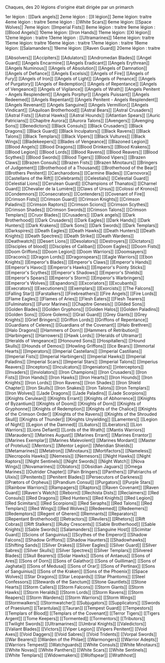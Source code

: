 Chaques, des 20 légions d'origine était dirigée par un primarch

1er légion : [[Dark angels]]
2eme légion : [[II légion]]
3eme légion: traitre
4eme légion : traitre
5eme légion : [[White Scars]]
6eme légion: [[Space Wolves]]
7eme légion: [[Imperial Fists]]
8eme légion : traitre
9eme légion : [[Blood Angels]]
10eme légion: [[Iron Hands]]
11eme légion: [[XI légion]]
12eme légion : traitre
13eme légion : [[Ultramarines]]
14eme légion: traitre
15eme légion: traitre
16eme légion : traitre
17eme légion : traitre
18eme légion: [[Salamanders]]
19eme légion:  [[Raven Guard]]
20eme légion : traitre



[[Absolvers]]
[[Accipiters]]
[[Adulators]]
[[Andromedan Blades]]
[[Angel Guard]]
[[Angels Encarmine]]
[[Angels Eradicant]]
[[Angels Erythrean]]
[[Angels Numinous]]
[[Angels of Absolution]]
[[Angels of Damnation]]
[[Angels of Defiance]]
[[Angels Excelsis]]
[[Angels of Fire]]
[[Angels of Fury]]
[[Angels of Iron]]
[[Angels of Light]]
[[Angels of Penance]]
[[Angels of Purgatory]]
[[Angels of Redemption]]
[[Angels of Repentance]]
[[Angels of Vengeance]]
[[Angels of Vigilance]]
[[Angels of Wrath]]
[[Angels Penitent - Angels Resplendent]]
[[Angels Porphyr]]
[[Angels Puissant]]
[[Angels Redeemed]]
[[Angels Repentant]]
[[Angels Penitent - Angels Resplendent]]
[[Angels Revenant]]
[[Angels Sanguine]]
[[Angels Vermillion]]
[[Angels Vindicant]]
[[Aquiloan Brotherhood]]
[[Astral Bears]]
[[Astral Crusaders]]
[[Astral Fists]]
[[Astral Hawks]]
[[Astral Hounds]]
[[Atlantian Spears]]
[[Auric Patricians]]
[[Chapitre Aurora]]
[[Aurora Talons]]
[[Avengers]]
[[Avenging Sons]]
[[Benedictors]]
[[Black Consuls]]
[[Black Crusaders]]
[[Black Dragons]]
[[Black Guard]]
[[Black Inculpators]]
[[Black Ravens]]
[[Black Talons]]
[[Black Templars]]
[[Black Vipers]]
[[Black Vultures]]
[[Black Wings]]
[[Bladekeepers]]
[[Blades of Vengeance]]
[[Blazoned Legion]]
[[Blood Angels]]
[[Blood Dragons]]
[[Blood Drinkers]]
[[Blood Krakens]]
[[Blood Legion]]
[[Blood Lords]]
[[Blood Ravens]]
[[Blood Reavers]]
[[Blood Scythes]]
[[Blood Swords]]
[[Blood Tigers]]
[[Blood Vipers]]
[[Brazen Claws]]
[[Brazen Consuls]]
[[Brazen Fists]]
[[Brazen Minotaurs]]
[[Bringers of Judgement]]
[[Brotherhood of a Thousand]]
[[Brotherhood of the Bear]]
[[Brothers Penitent]]
[[Carcharodons]]
[[Carmine Blades]]
[[Carnovora]]
[[Castellans of the Rift]]
[[Celebrants]]
[[Celestials]]
[[Celestial Guard]]
[[Celestial Lions]]
[[Cerulean Guard]]
[[Champions of Thanatos]]
[[Charnel Guard]]
[[Chevalier de la Lumière]]
[[Claws of Ursus]]
[[Colossi of Kronos]]
[[Condemnors]]
[[Consecrators]]
[[Contenders]]
[[Covenant of Fire]]
[[Crimson Fists]]
[[Crimson Guard]]
[[Crimson Knights]]
[[Crimson Paladins]]
[[Crimson Raptors]]
[[Crimson Scions]]
[[Crimson Scythes]]
[[Crimson Shades]]
[[Crimson Swords]]
[[Crimson Talons]]
[[Crimson Templars]]
[[Cruor Blades]]
[[Crusaders]]
[[Dark angels]]
[[Dark Brotherhood]]
[[Dark Crusaders]]
[[Dark Eagles]]
[[Dark Hands]]
[[Dark Hunters]]
[[Dark Krakens]]
[[Dark Sons]]
[[Dark Swords]]
[[Dark Templars]]
[[Darkspires]]
[[Death Eagles]]
[[Death Hawks]]
[[Death Hunters]]
[[Death Knights]]
[[Death Spectres]]
[[Death Strike]]
[[Death Wardens]]
[[Deathwatch]]
[[Desert Lions]]
[[Desolators]]
[[Destroyers]]
[[Dictators]]
[[Disciples of blood]]
[[Disciples of Caliban]]
[[Doom Eagles]]
[[Doom Fists]]
[[Doom Griffons]]
[[Doom Legion]]
[[Doom Warriors]]
[[Doomsayers]]
[[Draconis]]
[[Dragon Lords]]
[[Dragonspears]]
[[Eagle Warriors]]
[[Ebon Knights]]
[[Emperor's Blades]]
[[Emperor's Claws]]
[[Emperor's Hands]]
[[Emperor's Havoc]]
[[Emperor's Hawks]]
[[Emperor's Pointy Sticks]]
[[Emperor's Scythes]]
[[Emperor's Shadows]]
[[Emperor's Shields]]
[[Emperor's Spears]]
[[Emperor's Storm]]
[[Emperor's Warbringers]]
[[Emperor's Wolves]]
[[Espandors]]
[[Excoriators]]
[[Excubants]]
[[Execrators]]
[[Executioners]]
[[Exemplars]]
[[Exorcists]]
[[The Falcons]]
[[Falling Star]]
[[Farstalkers]]
[[Firebreathers]]
[[Fire Angels]]
[[Fire Lords]]
[[Flame Eagles]]
[[Flames of Aries]]
[[Flesh Eaters]]
[[Flesh Tearers]]
[[Fulminators]]
[[Furor Marines]]
[[Chapitre Genesis]]
[[Gilded Sons]]
[[Golden Blades]]
[[Golden Gryphons]]
[[Golden Halos]]
[[Golden Paladins]]
[[Golden Sons]]
[[Gore Golems]]
[[Grail Guard]]
[[Grey Giants]]
[[Grey Knights]]
[[Grief Bringers]]
[[Griffon Lords]]
[[Griffons of Repentance]]
[[Guardians of Celeres]]
[[Guardians of the Covenant]]
[[Halo Brethren]]
[[Halo Dragons]]
[[Hammers of Dorn]]
[[Hammers of Retribution]]
[[Harbingers]]
[[Harrowers]]
[[Hawk Lords]]
[[Heralds of Ultramar]]
[[Heralds of Vengeance]]
[[Honoured Sons]]
[[Hospitallers]]
[[Hound Skulls]]
[[Hounds of Demos]]
[[Howling Griffons]]
[[Ice Bears]]
[[Immortal Hearts]]
[[Imperators]]
[[Imperial Castellans]]
[[Imperial Castilians]]
[[Imperial Fists]]
[[Imperial Harbingers]]
[[Imperial Hawks]]
[[Imperial Paladins]]
[[Imperial Scars]]
[[Imperial Stars]]
[[Imperial Talons]]
[[Imperius Reavers]]
[[Inceptors]]
[[Inculcators]]
[[Ingeniators]]
[[interceptors]]
[[Invaders]]
[[inviolators]]
[[Iron Champions]]
[[Iron Crusaders]]
[[Iron Fists]]
[[Iron Hands]]
[[Iron Hawks]]
[[Iron Hearts]]
[[Iron Hounds]]
[[Iron Knights]]
[[Iron Lords]]
[[Iron Ravens]]
[[Iron Shades]]
[[Iron Shield Chapter]]
[[Iron Skulls]]
[[Iron Snakes]]
[[Iron Talons]]
[[Iron Templars]]
[[Iron Wolves]]
[[Jade Dragons]]
[[Jade Paladins]]
[[Jade Scorpions]]
[[Knights Cerulean]]
[[Knights Errant]]
[[Knights of Abhorrence]]
[[Knights of Byzantium]]
[[Knights of Doom]]
[[Knights of Dorn]]
[[Knights of Gryphonne]]
[[Knights of Redemption]]
[[Knights of the Chalice]]
[[Knights of the Crimson Order]]
[[Knights of the Ravens]]
[[Knights of the Shrouded Skull]]
[[Knights of Thunder]]
[[Knights Unyielding]]
[[Lamenters]]
[[Legion of Night]]
[[Legion of the Damned]]
[[Libators]]
[[Liberators]]
[[Lion Warriors]]
[[Lions Defiant]]
[[Lords of the Wrath]]
[[Mantis Warriors]]
[[Marauders]]
[[Marines August]]
[[Marines Errant]]
[[Marines Errantor]]
[[Marines Exemplar]]
[[Marines Malevolent]]
[[Marines Mordant]]
[[Master of Protelus]]
[[Mentors]]
[[Mentor Legion]]
[[Meridian Shields]]
[[Metamarines]]
[[Metatron]]
[[Minotaurs]]
[[Mortifactors]]
[[Nameless]]
[[Necropolis Hawks]]
[[Nemesis]]
[[Nemesors]]
[[Night Hawks]]
[[Night Raptors]]
[[Night Sentinels]]
[[Night Swords]]
[[Night Watch]]
[[Nova Wings]]
[[Novamarines]]
[[Oblators]]
[[Obsidian Jaguars]]
[[Omega Marines]]
[[Outrider Chapter]]
[[Pain Bringers]]
[[Panthers]]
[[Patriarchs of Ulixis]]
[[Penitents]]
[[Penitent Blades]]
[[Persecutors of Darkness]]
[[Prætors of Orpheus]]
[[Prandium Consul]]
[[Purgators]]
[[Purple Stars]]
[[Rainbow Warriors]]
[[Rampagers]]
[[Raptors]]
[[Raven Covenant]]
[[Raven Guard]]
[[Raven's Watch]]
[[Reborn]]
[[Rechista Dists]]
[[Reclaimers]]
[[Red Consuls]]
[[Red Dragons]]
[[Red Hunters]]
[[Red Knights]]
[[Red Legion]]
[[Red Scimitars]]
[[Red Scorpions]]
[[Red Seraphs]]
[[Red Talons]]
[[Red Templars]]
[[Red Wings]]
[[Red Wolves]]
[[Redeemed]]
[[Redeemers]]
[[Redemptors]]
[[Regent of Gheren]]
[[Remnants]]
[[Reparators]]
[[Repentant Brotherhood]]
[[Retractors]]
[[Revilers]]
[[Rhetors]]
[[Rift Cobras]]
[[Rift Stalkers]]
[[Ruby Crescents]]
[[Sable Brotherhood]]
[[Sable Knights]]
[[Sable Swords]]
[[Salamanders]]
[[Sanguine Host]]
[[Scimitar Guard]]
[[Scions of Sanguinius]]
[[Scythes of the Emperor]]
[[Shadow Falcons]]
[[Shadow Griffons]]
[[Shadow Haunters]]
[[Shadowhawks]]
[[Shifting Sands]]
[[Silver Drakes]]
[[Silver Eagles]]
[[Silver Guard]]
[[Silver Sabres]]
[[Silver Skulls]]
[[Silver Spectres]]
[[Silver Templars]]
[[Silvered Blades]]
[[Skull Bearers]]
[[Solar Hawks]]
[[Sons of Antaeus]]
[[Sons of Ares]]
[[Sons of Dorn]]
[[Sons of Galathor]]
[[Sons of Guilliman]]
[[Sons of Jaghatai]]
[[Sons of Medusa]]
[[Sons of Orar]]
[[Sons of Pertinax]]
[[Sons of Sanguinius]]
[[Sons of the Kraken]]
[[Sons of the Phoenix]]
[[Space Wolves]]
[[Star Dragons]]
[[Star Leopards]]
[[Star Phantoms]]
[[Steel Confessors]]
[[Stewards of the Sanctum]]
[[Stone Gauntlets]]
[[Stone Hearts]]
[[Storm Callers]]
[[Storm Falcons]]
[[Storm Giants]]
[[Storm Hawks]]
[[Storm Heralds]]
[[Storm Lords]]
[[Storm Ravens]]
[[Storm Reapers]]
[[Storm Wardens]]
[[Storm Warriors]]
[[Storm Wings]]
[[Stormwalkers]]
[[Stormwatcher]]
[[Subjugators]]
[[Supplicators]]
[[Swords of Praesium]]
[[Tarantulas]]
[[Tauran]]
[[Tempest Guard]]
[[Tempestors]]
[[Templars of Blood]]
[[Templars of the Covenant]]
[[Terror Tigers]]
[[Tigers Argent]]
[[Tome Keepers]]
[[Tormented]]
[[Tormentors]]
[[Tributors]]
[[Twilight Swords]]
[[Ultramarines]]
[[Umbral Knights]]
[[Valedictors]]
[[Valiant Blades]]
[[Victors]]
[[Viper Legion]]
[[Vipers Penitent]]
[[Void Axes]]
[[Void Daggers]]
[[Void Sabres]]
[[Void Tridents]]
[[Vorpal Swords]]
[[War Bearers]]
[[Warden of the Philae]]
[[Warmongers]]
[[Warrior Adepts]]
[[Warriors Tempest]]
[[Watchguards]]
[[White Consuls]]
[[White Minotaurs]]
[[White Novas]]
[[White Panthers]]
[[White Scars]]
[[White Sentinels]]
[[White Templars]]
[[Widowmakers]]
[[Wolfspear]]
[[Wrathhost]]